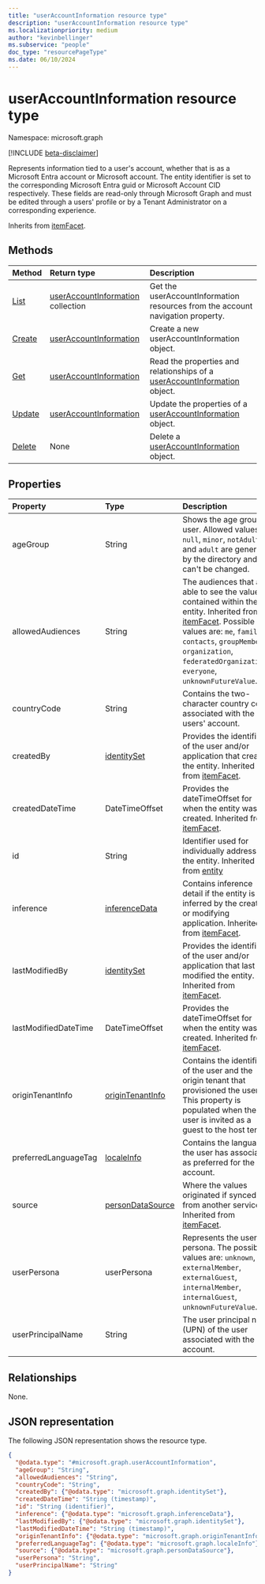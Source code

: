 ```yaml
---
title: "userAccountInformation resource type"
description: "userAccountInformation resource type"
ms.localizationpriority: medium
author: "kevinbellinger"
ms.subservice: "people"
doc_type: "resourcePageType"
ms.date: 06/10/2024
---
```


# userAccountInformation resource type

Namespace: microsoft.graph

[!INCLUDE [beta-disclaimer](../../includes/beta-disclaimer.md)]

Represents information tied to a user's account, whether that is as a Microsoft Entra account or Microsoft account. The entity identifier is set to the corresponding Microsoft Entra guid or Microsoft Account CID respectively. These fields are read-only through Microsoft Graph and must be edited through a users' profile or by a Tenant Administrator on a corresponding experience.

Inherits from [itemFacet](itemfacet.md).

## Methods

|Method|Return type|Description|
|:---|:---|:---|
|[List](../api/profile-list-accounts.md)|[userAccountInformation](../resources/useraccountinformation.md) collection|Get the userAccountInformation resources from the account navigation property.|
|[Create](../api/profile-post-accounts.md)|[userAccountInformation](../resources/useraccountinformation.md)|Create a new userAccountInformation object.|
|[Get](../api/useraccountinformation-get.md)|[userAccountInformation](../resources/useraccountinformation.md)|Read the properties and relationships of a [userAccountInformation](../resources/useraccountinformation.md) object.|
|[Update](../api/useraccountinformation-update.md)|[userAccountInformation](../resources/useraccountinformation.md)|Update the properties of a [userAccountInformation](../resources/useraccountinformation.md) object.|
|[Delete](../api/useraccountinformation-delete.md)|None|Delete a [userAccountInformation](../resources/useraccountinformation.md) object.|

## Properties

|Property|Type|Description|
|:---|:---|:---|
|ageGroup|String|Shows the age group of user. Allowed values `null`, `minor`, `notAdult` and `adult` are generated by the directory and can't be changed.|
|allowedAudiences|String|The audiences that are able to see the values contained within the entity. Inherited from [itemFacet](../resources/itemfacet.md). Possible values are: `me`, `family`, `contacts`, `groupMembers`, `organization`, `federatedOrganizations`, `everyone`, `unknownFutureValue`.|
|countryCode|String|Contains the two-character country code associated with the users' account.  |
|createdBy|[identitySet](../resources/identityset.md)|Provides the identifier of the user and/or application that created the entity. Inherited from [itemFacet](../resources/itemfacet.md).|
|createdDateTime|DateTimeOffset|Provides the dateTimeOffset for when the entity was created. Inherited from [itemFacet](../resources/itemfacet.md).|
|id|String|Identifier used for individually addressing the entity. Inherited from [entity](../resources/entity.md)|
|inference|[inferenceData](../resources/inferencedata.md)|Contains inference detail if the entity is inferred by the creating or modifying application. Inherited from [itemFacet](../resources/itemfacet.md).|
|lastModifiedBy|[identitySet](../resources/identityset.md)|Provides the identifier of the user and/or application that last modified the entity. Inherited from [itemFacet](../resources/itemfacet.md).|
|lastModifiedDateTime|DateTimeOffset|Provides the dateTimeOffset for when the entity was created. Inherited from [itemFacet](../resources/itemfacet.md).|
|originTenantInfo|[originTenantInfo](../resources/origintenantinfo.md)|Contains the identifiers of the user and the origin tenant that provisioned the user. This property is populated when the user is invited as a guest to the host tenant.|
|preferredLanguageTag|[localeInfo](../resources/localeinfo.md)|Contains the language the user has associated as preferred for the account.   |
|source|[personDataSource](../resources/persondatasource.md)|Where the values originated if synced from another service. Inherited from [itemFacet](../resources/itemfacet.md).|
|userPersona|userPersona|Represents the user's persona. The possible values are: `unknown`, `externalMember`, `externalGuest`, `internalMember`, `internalGuest`, `unknownFutureValue`.|
|userPrincipalName|String|The user principal name (UPN) of the user associated with the account.   |

## Relationships
None.

## JSON representation
The following JSON representation shows the resource type.
<!-- {
  "blockType": "resource",
  "keyProperty": "id",
  "@odata.type": "microsoft.graph.userAccountInformation",
  "baseType": "microsoft.graph.itemFacet",
  "openType": false
}
-->
``` json
{
  "@odata.type": "#microsoft.graph.userAccountInformation",
  "ageGroup": "String",
  "allowedAudiences": "String",
  "countryCode": "String",
  "createdBy": {"@odata.type": "microsoft.graph.identitySet"},
  "createdDateTime": "String (timestamp)",
  "id": "String (identifier)",
  "inference": {"@odata.type": "microsoft.graph.inferenceData"},
  "lastModifiedBy": {"@odata.type": "microsoft.graph.identitySet"},
  "lastModifiedDateTime": "String (timestamp)",
  "originTenantInfo": {"@odata.type": "microsoft.graph.originTenantInfo"},
  "preferredLanguageTag": {"@odata.type": "microsoft.graph.localeInfo"},
  "source": {"@odata.type": "microsoft.graph.personDataSource"},
  "userPersona": "String",
  "userPrincipalName": "String"
}
```
